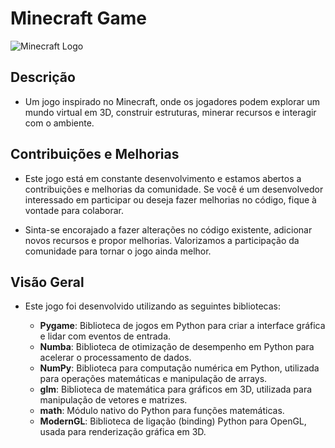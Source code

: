 # Minecraft Game

![Minecraft Logo](img/minecraft.png)

## **Descrição**

 - Um jogo inspirado no Minecraft, onde os jogadores podem explorar um mundo virtual em 3D, construir estruturas, minerar recursos e interagir com o ambiente.

## **Contribuições e Melhorias**

 - Este jogo está em constante desenvolvimento e estamos abertos a   contribuições e melhorias da comunidade. Se você é um desenvolvedor interessado em participar ou deseja fazer melhorias no código, fique à vontade para colaborar.

 - Sinta-se encorajado a fazer alterações no código existente, adicionar novos recursos e propor melhorias. Valorizamos a participação da comunidade para tornar o jogo ainda melhor.

## **Visão Geral**

- Este jogo foi desenvolvido utilizando as seguintes bibliotecas:

    - **Pygame**: Biblioteca de jogos em Python para criar a interface gráfica e lidar com eventos de entrada.
    - **Numba**: Biblioteca de otimização de desempenho em Python para acelerar o processamento de dados.
    - **NumPy**: Biblioteca para computação numérica em Python, utilizada para operações matemáticas e manipulação de arrays.
    - **glm**: Biblioteca de matemática para gráficos em 3D, utilizada para manipulação de vetores e matrizes.
    - **math**: Módulo nativo do Python para funções matemáticas.
    - **ModernGL**: Biblioteca de ligação (binding) Python para OpenGL, usada para renderização gráfica em 3D.
